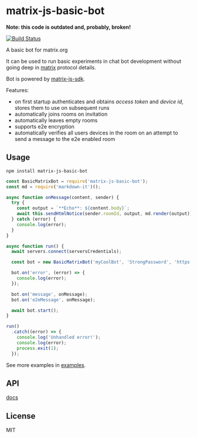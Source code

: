# matrix-js-basic-bot

**Note: this code is outdated and, probably, broken!**

[![Build Status](https://travis-ci.org/vsenko/matrix-js-basic-bot.svg?branch=master)](https://travis-ci.org/vsenko/matrix-js-basic-bot)

A basic bot for matrix.org

It can be used to run basic experiments in chat bot development without going deep in [matrix](https://matrix.org/docs/spec) protocol details.

Bot is powered by [matrix-js-sdk](https://github.com/matrix-org/matrix-js-sdk).

Features:
- on first startup authenticates and obtains *access token* and *device id*, stores them to use on subsequent runs
- automatically joins rooms on invitation
- automatically leaves empty rooms
- supports e2e encryption
- automatically verifies all users devices in the room on an attempt to send a message to the e2e enabled room

## Usage

```
npm install matrix-js-basic-bot
```

```javascript
const BasicMatrixBot = require('matrix-js-basic-bot');
const md = require('markdown-it')();

async function onMessage(content, sender) {
  try {
    const output = `**Echo**: ${content.body}`;
    await this.sendHtmlNotice(sender.roomId, output, md.render(output));
  } catch (error) {
    console.log(error);
  }
}

async function run() {
  await servers.connect(serversCredentials);

  const bot = new BasicMatrixBot('myCoolBot', 'StrongPassword', 'https://matrix.org', './localstorage');

  bot.on('error', (error) => {
    console.log(error);
  });

  bot.on('message', onMessage);
  bot.on('e2eMessage', onMessage);

  await bot.start();
}

run()
  .catch((error) => {
    console.log('Unhandled error!');
    console.log(error);
    process.exit(1);
  });

```

See more examples in [examples](/examples).

## API
[docs](/docs)

## License
MIT
